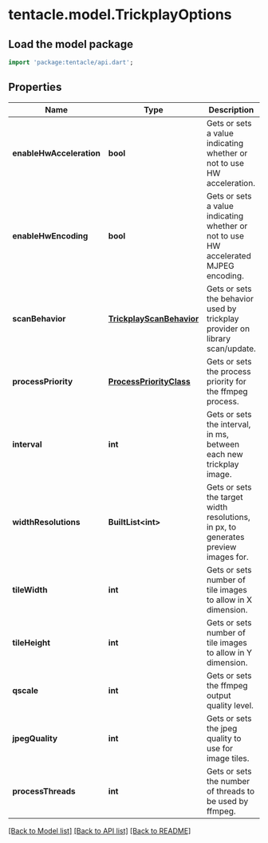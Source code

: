 # tentacle.model.TrickplayOptions

## Load the model package
```dart
import 'package:tentacle/api.dart';
```

## Properties
Name | Type | Description | Notes
------------ | ------------- | ------------- | -------------
**enableHwAcceleration** | **bool** | Gets or sets a value indicating whether or not to use HW acceleration. | [optional] 
**enableHwEncoding** | **bool** | Gets or sets a value indicating whether or not to use HW accelerated MJPEG encoding. | [optional] 
**scanBehavior** | [**TrickplayScanBehavior**](TrickplayScanBehavior.md) | Gets or sets the behavior used by trickplay provider on library scan/update. | [optional] 
**processPriority** | [**ProcessPriorityClass**](ProcessPriorityClass.md) | Gets or sets the process priority for the ffmpeg process. | [optional] 
**interval** | **int** | Gets or sets the interval, in ms, between each new trickplay image. | [optional] 
**widthResolutions** | **BuiltList&lt;int&gt;** | Gets or sets the target width resolutions, in px, to generates preview images for. | [optional] 
**tileWidth** | **int** | Gets or sets number of tile images to allow in X dimension. | [optional] 
**tileHeight** | **int** | Gets or sets number of tile images to allow in Y dimension. | [optional] 
**qscale** | **int** | Gets or sets the ffmpeg output quality level. | [optional] 
**jpegQuality** | **int** | Gets or sets the jpeg quality to use for image tiles. | [optional] 
**processThreads** | **int** | Gets or sets the number of threads to be used by ffmpeg. | [optional] 

[[Back to Model list]](../README.md#documentation-for-models) [[Back to API list]](../README.md#documentation-for-api-endpoints) [[Back to README]](../README.md)


